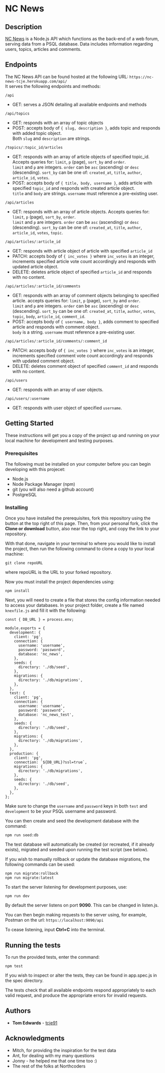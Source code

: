 # NC News

## Description

[NC News](https://nc-news-tcje.herokuapp.com/api/) is a Node.js API which functions as the back-end of a web forum, serving data from a PSQL database. Data includes information regarding users, topics, articles and comments.

## Endpoints

The NC News API can be found hosted at the following URL: ```https://nc-news-tcje.herokuapp.com/api/```  
It serves the following endpoints and methods:

```/api```
- GET: serves a JSON detailing all available endpoints and methods

```/api/topics```
- GET: responds with an array of topic objects
- POST: accepts body of ```{ slug, description }```, adds topic and responds with added topic object.  
Both ```slug``` and ```description``` are strings.

```/topics/:topic_id/articles```
- GET: responds with an array of article objects of specified topic_id. Accepts queries for: ```limit```, ```p``` (page), ```sort_by``` and ```order```.  
```limit``` and ```p``` are integers. ```order``` can be ```asc``` (ascending) or ```desc``` (descending). ```sort_by``` can be one of: ```created_at```, ```title```, ```author```, ```article_id```, ```votes```.
- POST: accepts body of ```{ title, body, username }```, adds article with specified ```topic_id``` and responds with created article object.  
```title``` and ```body``` are strings. ```username``` must reference a pre-existing user.

```/api/articles```
- GET: responds with an array of article objects. Accepts queries for: ```limit```, ```p``` (page), ```sort_by```, ```order```.  
```limit``` and ```p``` are integers. ```order``` can be ```asc``` (ascending) or ```desc``` (descending). ```sort_by``` can be one of: ```created_at```, ```title```, ```author```, ```article_id```, ```votes```, ```topic```.

```/api/articles/:article_id```
- GET: responds with article object of article with specified ```article_id```
- PATCH: accepts body of ```{ inc_votes }``` where ```inc_votes``` is an integer, increments specified article vote count accordingly and responds with updated article object.
- DELETE: deletes article object of specified ```article_id``` and responds with no content.

```/api/articles/:article_id/comments```
- GET: responds with an array of comment objects belonging to specified article. accepts queries for: ```limit```, ```p``` (page), ```sort_by``` and ```order```.  
```limit``` and ```p``` are integers. ```order``` can be ```asc``` (ascending) or ```desc``` (descending). ```sort_by``` can be one of: ```created_at```, ```title```, ```author```, ```votes```, ```topic```, ```body```, ```article_id```, ```comment_id```.
- POST: accepts body of ```{ username, body }```, adds comment to specified article and responds with comment object.  
```body``` is a string. ```username``` must reference a pre-existing user.

```/api/articles/:article_id/comments/:comment_id```
- PATCH: accepts body of ```{ inc_votes }``` where ```inc_votes``` is an integer, increments specified comment vote count accordingly and responds with updated comment object.
- DELETE: deletes comment object of specified ```comment_id``` and responds with no content.

```/api/users```
- GET: responds with an array of user objects.

```/api/users/:username```
- GET: responds with user object of specified ```username```.

## Getting Started

These instructions will get you a copy of the project up and running on your local machine for development and testing purposes.

### Prerequisites

The following must be installed on your computer before you can begin developing with this projecet:

* Node.js
* Node Package Manager (npm)
* git (you will also need a github account)
* PostgreSQL

### Installing

Once you have installed the prerequisites, fork this repository using the button at the top right of this page. Then, from your personal fork, click the **Clone or download** button, also near the top right, and copy the link to your repository.

With that done, navigate in your terminal to where you would like to install the project, then run the following command to clone a copy to your local machine:

```
git clone repoURL
```
where repoURL is the URL to your forked repository.  

Now you must install the project dependencies using:
```
npm install
```
Next, you will need to create a file that stores the config information needed to access your databases. In your project folder, create a file named ```knexfile.js``` and fill it with the following:

```
const { DB_URL } = process.env;

module.exports = {
  development: {
    client: 'pg',
    connection: {
      username: 'username',
      password: 'password',
      database: 'nc_news',
    },
    seeds: {
      directory: './db/seed',
    },
    migrations: {
      directory: './db/migrations',
    },
  },
  test: {
    client: 'pg',
    connection: {
      username: 'username',
      password: 'password',
      database: 'nc_news_test',
    },
    seeds: {
      directory: './db/seed',
    },
    migrations: {
      directory: './db/migrations',
    },
  },
  production: {
    client: 'pg',
    connection: `${DB_URL}?ssl=true`,
    migrations: {
      directory: './db/migrations',
    },
    seeds: {
      directory: './db/seed',
    },
  },
};
```
Make sure to change the ```username``` and ```password``` keys in both ```test``` and ```development``` to be your PSQL username and password.  

You can then create and seed the development database with the command:

```
npm run seed:db
```

The test database will automatically be created (or recreated, if it already exists), migrated and seeded upon running the test script (see below).

If you wish to manually rollback or update the database migrations, the following commands can be used:

```
npm run migrate:rollback
npm run migrate:latest
```

To start the server listening for development purposes, use:

```
npm run dev
```
By default the server listens on port **9090**. This can be changed in listen.js.  

You can then begin making requests to the server using, for example, Postman on the url: ```https://localhost:9090/api```

To cease listening, input **Ctrl+C** into the terminal.

## Running the tests

To run the provided tests, enter the command:

```
npm test
```

If you wish to inspect or alter the tests, they can be found in app.spec.js in the spec directory.

The tests check that all available endpoints respond appropriately to each valid request, and produce the appropriate errors for invalid requests.

## Authors

- **Tom Edwards** - [tcje91](https://github.com/tcje91)

## Acknowledgments

* Mitch, for providing the inspiration for the test data
* Ant, for dealing with my many questions
* Jonny - he helped me that one time too :)
* The rest of the folks at Northcoders